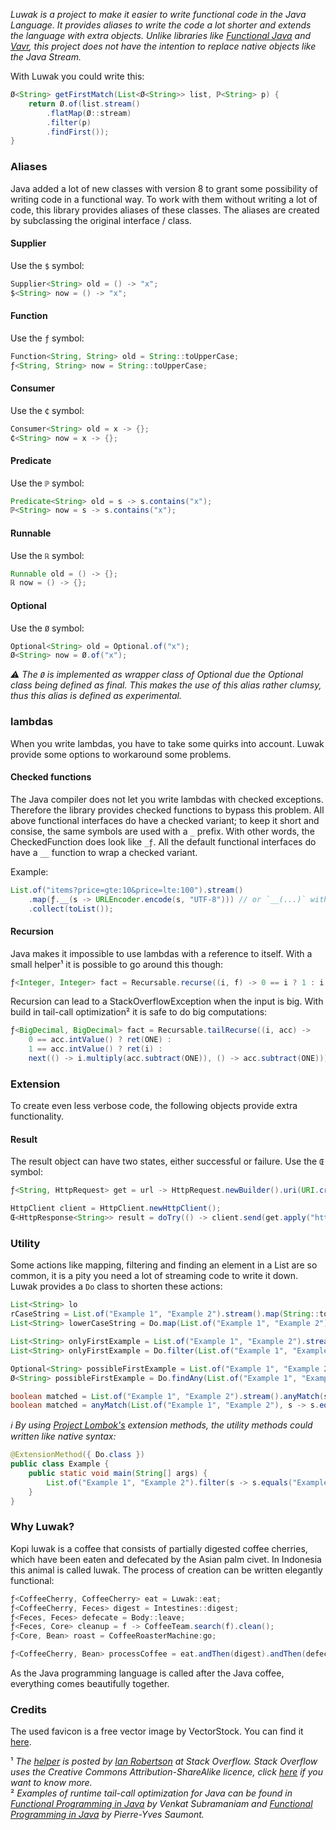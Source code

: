 _Luwak is a project to make it easier to write functional code in the Java Language. It provides aliases to write the code a lot shorter and extends the language with extra objects. Unlike libraries like [Functional Java](https://www.functionaljava.org) and [Vavr](https://www.vavr.io), this project does not have the intention to replace native objects like the Java Stream._

With Luwak you could write this:
```java
Ø<String> getFirstMatch(List<Ø<String>> list, ℙ<String> p) {
    return Ø.of(list.stream()
        .flatMap(Ø::stream)
        .filter(p)
        .findFirst());
}
```

### Aliases

Java added a lot of new classes with version 8 to grant some possibility of writing code in a functional way. To work with them without writing a lot of code, this library provides aliases of these classes. The aliases are created by subclassing the original interface / class.

#### Supplier
Use the `$` symbol:
```java
Supplier<String> old = () -> "x";
$<String> now = () -> "x";
```

#### Function
Use the `ƒ` symbol:
```java
Function<String, String> old = String::toUpperCase;
ƒ<String, String> now = String::toUpperCase;
```
#### Consumer
Use the `₵` symbol:
```java
Consumer<String> old = x -> {};
₵<String> now = x -> {};
```

#### Predicate
Use the `ℙ` symbol:
```java
Predicate<String> old = s -> s.contains("x");
ℙ<String> now = s -> s.contains("x");
```

#### Runnable
Use the `ℝ` symbol:
```java
Runnable old = () -> {};
ℝ now = () -> {};
```

#### Optional
Use the `Ø` symbol:
```java
Optional<String> old = Optional.of("x");
Ø<String> now = Ø.of("x");
```
_:warning: The `Ø` is implemented as wrapper class of Optional due the Optional class being defined as final. This makes the use of this alias rather clumsy, thus this alias is defined as experimental._

### lambdas
When you write lambdas, you have to take some quirks into account. Luwak provide some options to workaround some problems.

#### Checked functions
The Java compiler does not let you write lambdas with checked exceptions. Therefore the library provides checked functions to bypass this problem. All above functional interfaces do have a checked variant; to keep it short and consise, the same symbols are used with a `_` prefix. With other words, the CheckedFunction does look like `_ƒ`. All the default functional interfaces do have a `__` function to wrap a checked variant.

Example:
```java
List.of("items?price=gte:10&price=lte:100").stream()
    .map(ƒ.__(s -> URLEncoder.encode(s, "UTF-8"))) // or `__(...)` with a static import
    .collect(toList());
```

#### Recursion
Java makes it impossible to use lambdas with a reference to itself. With a small helper¹ it is possible to go around this though:
```java
ƒ<Integer, Integer> fact = Recursable.recurse((i, f) -> 0 == i ? 1 : i * f.apply(i - 1, f));
```

Recursion can lead to a StackOverflowException when the input is big. With build in tail-call optimization² it is safe to do big computations:
```java
ƒ<BigDecimal, BigDecimal> fact = Recursable.tailRecurse((i, acc) ->
    0 == acc.intValue() ? ret(ONE) :
    1 == acc.intValue() ? ret(i) :
    next(() -> i.multiply(acc.subtract(ONE)), () -> acc.subtract(ONE)));
```

### Extension
To create even less verbose code, the following objects provide extra functionality.

#### Result
The result object can have two states, either successful or failure. Use the `Œ` symbol:
```java
ƒ<String, HttpRequest> get = url -> HttpRequest.newBuilder().uri(URI.create(url)).GET().build();

HttpClient client = HttpClient.newHttpClient();
Œ<HttpResponse<String>> result = doTry(() -> client.send(get.apply("http://openjdk.java.net/"), ofString()));
```

### Utility
Some actions like mapping, filtering and finding an element in a List are so common, it is a pity you need a lot of streaming code to write it down. Luwak provides a `Do` class to shorten these actions:
```java
List<String> lo
rCaseString = List.of("Example 1", "Example 2").stream().map(String::toLowerCase).collect(Collectors.toList());
List<String> lowerCaseString = Do.map(List.of("Example 1", "Example 2"), String::toLowerCase);

List<String> onlyFirstExample = List.of("Example 1", "Example 2").stream().filter(s -> s.equals("Example 1")).collect(Collectors.toList());
List<String> onlyFirstExample = Do.filter(List.of("Example 1", "Example 2"), s -> s.equals("Example 1"));

Optional<String> possibleFirstExample = List.of("Example 1", "Example 2").stream().filter(s -> s.equals("Example 1")).findAny();
Ø<String> possibleFirstExample = Do.findAny(List.of("Example 1", "Example 2"), s -> s.equals("Example 1"));

boolean matched = List.of("Example 1", "Example 2").stream().anyMatch(s -> s.equals("Example 1"));
boolean matched = anyMatch(List.of("Example 1", "Example 2"), s -> s.equals("Example 1")); // by importing `Do` statically
```

_:information_source: By using [Project Lombok's](https://projectlombok.org) extension methods, the utility methods could written like native syntax:_
```java
@ExtensionMethod({ Do.class })
public class Example {
    public static void main(String[] args) {
        List.of("Example 1", "Example 2").filter(s -> s.equals("Example 1"));
    }
}
```

### Why Luwak?
Kopi luwak is a coffee that consists of partially digested coffee cherries, which have been eaten and defecated by the Asian palm civet. In Indonesia this animal is called luwak. The process of creation can be written elegantly functional:
```java
ƒ<CoffeeCherry, CoffeeCherry> eat = Luwak::eat;
ƒ<CoffeeCherry, Feces> digest = Intestines::digest;
ƒ<Feces, Feces> defecate = Body::leave;
ƒ<Feces, Core> cleanup = f -> CoffeeTeam.search(f).clean();
ƒ<Core, Bean> roast = CoffeeRoasterMachine:go;

ƒ<CoffeeCherry, Bean> processCoffee = eat.andThen(digest).andThen(defecate).andThen(cleanup).andThen(roast).apply(new CoffeeCherry());
```
As the Java programming language is called after the Java coffee, everything comes beautifully together.

### Credits
The used favicon is a free vector image by VectorStock. You can find it [here](https://www.vectorstock.com/royalty-free-vector/asian-palm-civet-head-face-vector-33880719).

¹ _The [helper](https://stackoverflow.com/a/35997193/2049986) is posted by [Ian Robertson](https://stackoverflow.com/users/333675/ian-robertson) at Stack Overflow. Stack Overflow uses the Creative Commons Attribution-ShareAlike licence, click [here](https://stackoverflow.com/help/licensing) if you want to know more._  
² _Examples of runtime tail-call optimization for Java can be found in [Functional Programming in Java](http://www.r-5.org/files/books/computers/languages/java/style/Venkat_Subramaniam-Functional_Programming_in_Java-EN.pdf) by Venkat Subramaniam and [Functional Programming in Java](https://www.manning.com/books/functional-programming-in-java) by Pierre-Yves Saumont._
